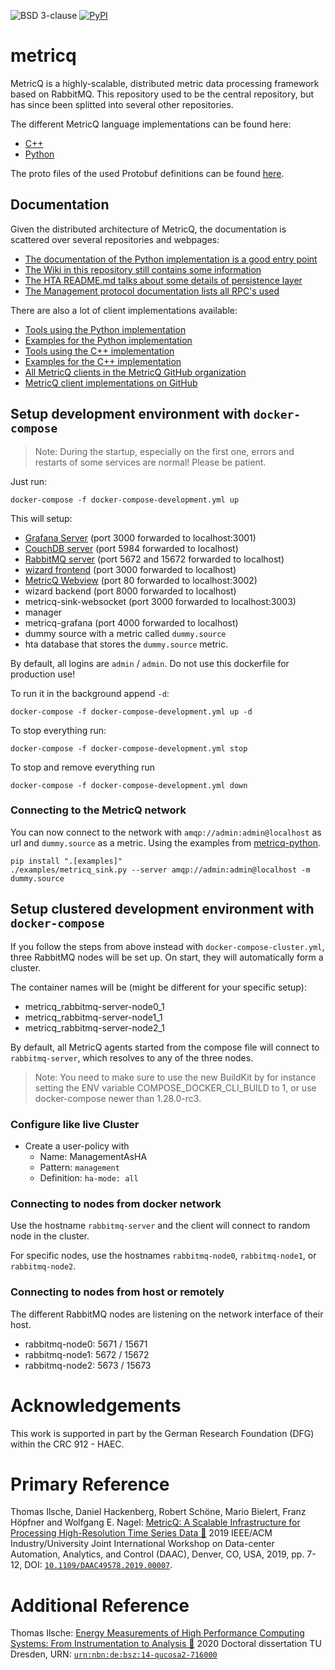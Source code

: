 ![BSD 3-clause](https://img.shields.io/badge/license-BSD%203--clause-blue.svg)
[![PyPI](https://img.shields.io/pypi/v/metricq)](https://pypi.org/project/metricq/)

# metricq

MetricQ is a highly-scalable, distributed metric data processing framework based on RabbitMQ.
This repository used to be the central repository, but has since been splitted into several other
repositories.

The different MetricQ language implementations can be found here:

- [C++](https://github.com/metricq/metricq-cpp)
- [Python](https://github.com/metricq/metricq-python)

The proto files of the used Protobuf definitions can be found [here](https://github.com/metricq/metricq-python).

## Documentation

Given the distributed architecture of MetricQ, the documentation is scattered over several repositories and webpages:

- [The documentation of the Python implementation is a good entry point](https://metricq.github.io/metricq-python/)
- [The Wiki in this repository still contains some information](https://github.com/metricq/metricq/wiki)
- [The HTA README.md talks about some details of persistence layer](https://github.com/metricq/hta/blob/master/README.md)
- [The Management protocol documentation lists all RPC's used](https://metricq.github.io/metricq-rpc-docs/)

There are also a lot of client implementations available:

- [Tools using the Python implementation](https://github.com/metricq/metricq-tools)
- [Examples for the Python implementation](https://github.com/metricq/metricq-python/tree/master/examples)
- [Tools using the C++ implementation](https://github.com/metricq/metricq-cpp/tree/master/tools)
- [Examples for the C++ implementation](https://github.com/metricq/metricq-cpp/tree/master/examples)
- [All MetricQ clients in the MetricQ GitHub organization](https://github.com/metricq?q=topic%3Ametricq-client&type=&language=)
- [MetricQ client implementations on GitHub](https://github.com/search?p=2&q=metricq-client&type=Repositories)


## Setup development environment with ```docker-compose```

> Note: During the startup, especially on the first one, errors and restarts of some services are normal! Please be patient.

Just run:

```
docker-compose -f docker-compose-development.yml up
```

This will setup:

- [Grafana Server](http://localhost:3001) (port 3000 forwarded to localhost:3001)
- [CouchDB server](http://localhost:5984) (port 5984 forwarded to localhost)
- [RabbitMQ server](http://localhost:15672/) (port 5672 and 15672 forwarded to localhost)
- [wizard frontend](http://localhost:3000/wizard/) (port 3000 forwarded to localhost)
- [MetricQ Webview](http://localhost:3002/webview/) (port 80 forwarded to localhost:3002)
- wizard backend (port 8000 forwarded to localhost)
- metricq-sink-websocket (port 3000 forwarded to localhost:3003)
- manager
- metricq-grafana (port 4000 forwarded to localhost)
- dummy source with a metric called `dummy.source`
- hta database that stores the `dummy.source` metric.

By default, all logins are `admin` / `admin`. Do not use this dockerfile for production use!

To run it in the background append ```-d```:

```
docker-compose -f docker-compose-development.yml up -d
```

To stop everything run:

```
docker-compose -f docker-compose-development.yml stop
```

To stop and remove everything run

```
docker-compose -f docker-compose-development.yml down
```

### Connecting to the MetricQ network

You can now connect to the network with `amqp://admin:admin@localhost` as url and `dummy.source` as a metric. Using the examples from [metricq-python](https://github.com/metricq/metricq-python).

```
pip install ".[examples]"
./examples/metricq_sink.py --server amqp://admin:admin@localhost -m dummy.source
```

## Setup clustered development environment with ```docker-compose```

If you follow the steps from above instead with `docker-compose-cluster.yml`,
three RabbitMQ nodes will be set up.
On start, they will automatically form a cluster.

The container names will be (might be different for your specific setup):

- metricq_rabbitmq-server-node0_1
- metricq_rabbitmq-server-node1_1
- metricq_rabbitmq-server-node2_1

By default, all MetricQ agents started from the compose file will connect to
`rabbitmq-server`, which resolves to any of the three nodes.

> Note: You need to make sure to use the new BuildKit by for instance setting the ENV variable
> COMPOSE_DOCKER_CLI_BUILD to 1, or use docker-compose newer than 1.28.0-rc3.

### Configure like live Cluster

- Create a user-policy with
    - Name: ManagementAsHA
    - Pattern: `management`
    - Definition: `ha-mode:	all`

### Connecting to nodes from docker network

Use the hostname `rabbitmq-server` and the client will connect to random node in the cluster.

For specific nodes, use the hostnames `rabbitmq-node0`, `rabbitmq-node1`, or `rabbitmq-node2`.

### Connecting to nodes from host or remotely

The different RabbitMQ nodes are listening on the network interface of their host.

- rabbitmq-node0: 5671 / 15671
- rabbitmq-node1: 5672 / 15672
- rabbitmq-node2: 5673 / 15673

# Acknowledgements

This work is supported in part by the German Research Foundation (DFG) within the CRC 912 - HAEC.

# Primary Reference

Thomas Ilsche, Daniel Hackenberg, Robert Schöne, Mario Bielert, Franz Höpfner and Wolfgang E. Nagel: [MetricQ: A Scalable Infrastructure for Processing High-Resolution Time Series Data 📕](https://tu-dresden.de/zih/forschung/ressourcen/dateien/projekte/haec/metricq-a-scalable-infrastructure-for-processing-high-resolution-time-series-data) 2019 IEEE/ACM Industry/University Joint International Workshop on Data-center Automation, Analytics, and Control (DAAC), Denver, CO, USA, 2019, pp. 7-12, DOI: [`10.1109/DAAC49578.2019.00007`](https://doi.org/10.1109/DAAC49578.2019.00007).

# Additional Reference

Thomas Ilsche: [Energy Measurements of High Performance Computing Systems: From Instrumentation to Analysis 📕](https://tud.qucosa.de/api/qucosa%3A71600/attachment/ATT-0/) 2020 Doctoral dissertation TU Dresden, URN: [`urn:nbn:de:bsz:14-qucosa2-716000`](https://nbn-resolving.org/urn:nbn:de:bsz:14-qucosa2-716000)
